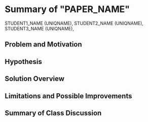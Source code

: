# Summary of "PAPER_NAME"
STUDENT1\_NAME (UNIQNAME), STUDENT2\_NAME (UNIQNAME), STUDENT3\_NAME (UNIQNAME), 

## Problem and Motivation


## Hypothesis


## Solution Overview


## Limitations and Possible Improvements


## Summary of Class Discussion